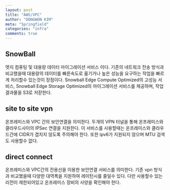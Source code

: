 ```yaml
---
layout: post
title: "AWS/VPC"
author: "DONGWON KIM"
meta: "Springfield"
categories: "infra"
comments: true
---
```


## SnowBall
엣지 컴퓨팅 및 대용량 데이터 마이그레이션 서비스 이다. 기존의 네트워크 전송 방식과 비교했을때 대용량의 데이터를 빠른속도로 옮기거나 높은 성능을 요구하는 작업을 빠르게 처리할수 있는것이 장점이다. Snowball Edge Compute Optimized의 고성능 서비스, Snowball Edge Storage Optimized의 마이그레이션 서비스를 제공하며, 작업 결과물을 S3로 저잗한다.

## site to site vpn
온프레미스와 VPC 간의 보안연결을 의미한다. 두개의 VPN 터널을 통해 온프레미스와 클라우드사이의 IPSec 연결을 지원한다. 이 서비스를 사용할때는 온프레미스와 클라우드간에 CIDR가 겹치지 않도록 주의해야 한다. 또한 ipv6가 지원되지 않으며 MTU 검색도 사용할수 없다.

## direct connect
온프레미스와 VPC간의 전용선을 이용한 보안연결 서비스를 의미한다. 기존 vpn 방식과 비교했을때 다양한 대역폭을 지원하여 레이턴시를 줄일수 있다. 다만 사용할수 있는 리전이 제한되어있고 온프레미스 장비의 사양을 확인해야 한다.